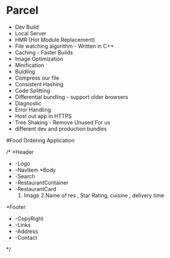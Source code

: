 # Parcel
- Dev Build 
- Local Server
- HMR (Hot Module Replacement)
- File watching algorithm - Written in C++
- Caching - Faster Builds
- Image Optimization
- Minification 
- Buldling 
- Compress our file
- Consistent Hashing
- Code Splitting
- Differential bundling - support older browsers
- Diagnostic 
- Error Handling
- Host out app in HTTPS
- Tree Shaking - Remove Unused For us
- different dev and production bundles




#Food Ordering Application

/*
*Header
* -Logo
* -NavItem
*Body
* -Search
* -RestaurantContainer
* -RestaurantCard 
     1. Image
     2.Name of res , Star Rating, cuisine , delivery time 

*Footer
* -CopyRight
* -Links
* -Address
* -Contact 

*/
